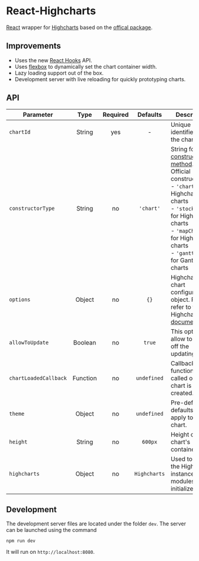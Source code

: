 # React-Highcharts

[React] wrapper for [Highcharts] based on the [offical package].

## Improvements

- Uses the new [React Hooks] API.
- Uses [flexbox] to dynamically set the chart container width.
- Lazy loading support out of the box.
- Development server with live reloading for quickly prototyping charts.

## API

| Parameter | Type | Required | Defaults | Description |
| --------- | :----: | :--------: | :--------: | ----------- |
| `chartId` | String | yes | - | Unique identifier for the chart |
| `constructorType` | String | no | `'chart'` | String for [constructor method]. Official constructors: <br>- `'chart'` for Highcharts charts <br>- `'stockChart'` for Highstock charts <br>- `'mapChart'` for Highmaps charts <br>- `'ganttChart'` for Gantt charts|
| `options` | Object | no | `{}` | Highcharts chart configuration object. Please refer to the Highcharts [API documentation]. |
| `allowToUpdate` | Boolean | no | `true` | This option allow to turn off the updating. |
| `chartLoadedCallback` | Function | no | `undefined` | Callback function that is called once the chart is created. |
| `theme` | Object | no | `undefined` | Pre-defined defaults to apply to each chart. |
| `height` | String | no | `600px` | Height of the chart's container. |
| `highcharts` | Object | no | `Highcharts` | Used to pass the Highcharts instance after modules are initialized. |

## Development

The development server files are located under the folder `dev`. The server can be launched using the command

~~~
npm run dev
~~~

It will run on `http://localhost:8080`.

[React]: https://reactjs.org/
[Highcharts]: https://www.highcharts.com/
[offical package]: https://github.com/highcharts/highcharts-react
[React Hooks]: https://reactjs.org/docs/hooks-intro.html
[API documentation]: https://api.highcharts.com/highcharts/
[constructor method]: https://www.highcharts.com/docs/getting-started/your-first-chart
[theme]: https://www.highcharts.com/docs/chart-design-and-style/themes
[flexbox]: https://developer.mozilla.org/en-US/docs/Web/CSS/CSS_Flexible_Box_Layout
